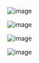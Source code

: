 
<!-- Tampilan Dashboard -->
![image](https://user-images.githubusercontent.com/44864015/123805963-b4299a80-d918-11eb-85eb-b07168a24c91.png)

<!-- Tampilan Buku-->
![image](https://user-images.githubusercontent.com/44864015/123806065-c99ec480-d918-11eb-95de-b96088ec9147.png)

<!-- Edit Buku -->
![image](https://user-images.githubusercontent.com/44864015/123806251-f226be80-d918-11eb-8d1d-738df4542d16.png)


<!-- Kategori Buku -->
![image](https://user-images.githubusercontent.com/44864015/123806136-dae7d100-d918-11eb-94d0-817d74c5df65.png)


